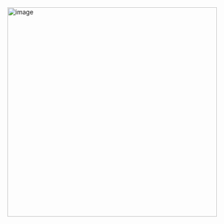 
<img width="471" alt="image" src="https://github.com/marlong03/apiGithub/assets/79300030/9e4e195c-dfdc-48e6-948d-a640fd2d6c6f">

